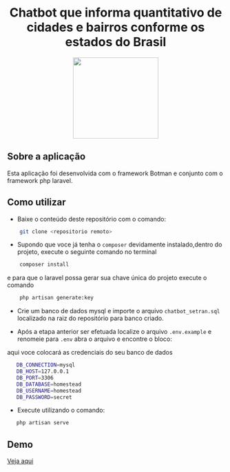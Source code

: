 <h1 align="center">Chatbot que informa quantitativo de cidades e bairros conforme os estados do Brasil</h1>
<p align="center"><img height="188" width="198" src="https://botman.io/img/botman.png"></p>

## Sobre a aplicação

Esta aplicação foi desenvolvida com o framework Botman e conjunto com o framework php laravel.

## Como utilizar
 - Baixe o conteúdo deste repositório com o comando:
```sh
    git clone <repositorio remoto>
```
- Supondo que voce já tenha o `composer` devidamente instalado,dentro do projeto, execute o seguinte comando no terminal
```sh
    composer install
```
e para que o laravel possa gerar sua chave única do projeto execute o comando
```sh
    php artisan generate:key
```
 
- Crie um banco de dados mysql e importe o arquivo `chatbot_setran.sql` localizado na raiz do repositório para banco criado.

 - Após a etapa anterior ser efetuada localize o arquivo `.env.example` e renomeie para `.env` abra o arquivo e encontre o bloco:
   
  aqui voce colocará as credenciais do seu banco de dados
 ```sh
    DB_CONNECTION=mysql
    DB_HOST=127.0.0.1
    DB_PORT=3306
    DB_DATABASE=homestead
    DB_USERNAME=homestead
    DB_PASSWORD=secret
```
- Execute utilizando o comando:
```sh
   php artisan serve
```

## Demo

<a href="https://www.tagsolution.com.br/chatbot/public/" target="__blank">Veja aqui</a>

